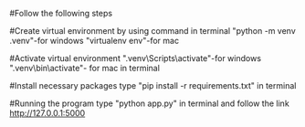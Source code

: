 #Follow the following steps


#Create virtual environment by using command in terminal "python -m venv .venv"-for windows
  "virtualenv env"-for mac
  
#Activate virtual environment
".venv\Scripts\activate"-for windows
".venv\bin\activate"- for mac
in terminal

#Install necessary packages
type "pip install -r requirements.txt" in terminal


#Running the program
type "python app.py" in terminal and follow the link http://127.0.0.1:5000
